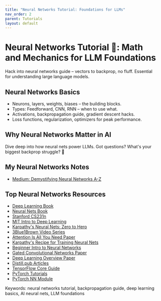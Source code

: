 ```yaml
---
title: "Neural Networks Tutorial: Foundations for LLMs"
nav_order: 2
parent: Tutorials
layout: default
---
```


# Neural Networks Tutorial 🧠: Math and Mechanics for LLM Foundations
Hack into neural networks guide – vectors to backprop, no fluff. Essential for understanding large language models.

## Neural Networks Basics
- Neurons, layers, weights, biases – the building blocks.
- Types: Feedforward, CNN, RNN – when to use what.
- Activations, backpropagation guide, gradient descent hacks.
- Loss functions, regularization, optimizers for peak performance.

## Why Neural Networks Matter in AI
Dive deep into how neural nets power LLMs. Got questions? What's your biggest backprop struggle? 🤔

## My Neural Networks Notes
- [Medium: Demystifying Neural Networks A-Z](https://medium.com/@m.shojaei77/demystifying-neural-networks-a-z-b982235b595f)

## Top Neural Networks Resources
- [Deep Learning Book](https://www.deeplearningbook.org/)
- [Neural Nets Book](http://neuralnetworksanddeeplearning.com/)
- [Stanford CS231n](http://cs231n.stanford.edu/)
- [MIT Intro to Deep Learning](https://www.youtube.com/playlist?list=PLtBw6njQRU-rwp5__7C0oIVt26ZgjG9NI)
- [Karpathy's Neural Nets: Zero to Hero](https://www.youtube.com/playlist?list=PLAqhIrjkxbuWI23v9cThsA9GvCAUhRvKZ)
- [3Blue1Brown Video Series](https://www.youtube.com/watch?v=aircAruvnKk)
- [Attention Is All You Need Paper](https://arxiv.org/abs/1706.03762)
- [Karpathy's Recipe for Training Neural Nets](https://karpathy.github.io/2019/04/25/recipe/)
- [Beginner Intro to Neural Networks](https://victorzhou.com/blog/intro-to-neural-networks/)
- [Gated Convolutional Networks Paper](https://arxiv.org/abs/1612.08083)
- [Deep Learning Overview Paper](https://arxiv.org/abs/1404.7828)
- [Distill.pub Articles](https://distill.pub/)
- [TensorFlow Core Guide](https://www.tensorflow.org/guide)
- [PyTorch Tutorials](https://pytorch.org/tutorials/)
- [PyTorch NN Module](https://pytorch.org/docs/stable/nn.html)

Keywords: neural networks tutorial, backpropagation guide, deep learning basics, AI neural nets, LLM foundations
